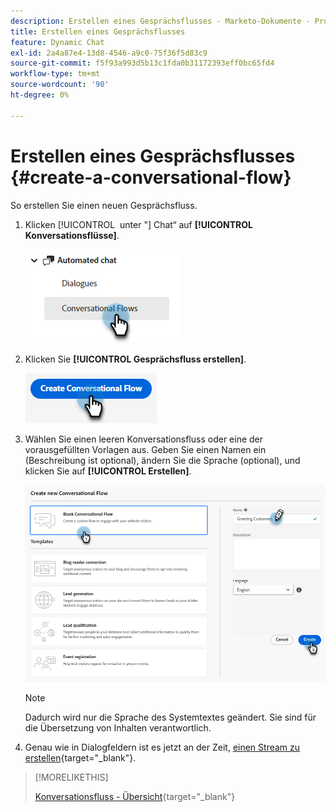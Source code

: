 ```yaml
---
description: Erstellen eines Gesprächsflusses - Marketo-Dokumente - Produktdokumentation
title: Erstellen eines Gesprächsflusses
feature: Dynamic Chat
exl-id: 2a4a87e4-13d8-4546-a9c0-75f36f5d83c9
source-git-commit: f5f93a993d5b13c1fda0b31172393eff0bc65fd4
workflow-type: tm+mt
source-wordcount: '90'
ht-degree: 0%

---
```


# Erstellen eines Gesprächsflusses {#create-a-conversational-flow}

So erstellen Sie einen neuen Gesprächsfluss.

1. Klicken [!UICONTROL &#x200B; unter &quot;] Chat“ auf **[!UICONTROL Konversationsflüsse]**.

   ![](assets/create-a-conversational-flow-1.png)

1. Klicken Sie **[!UICONTROL Gesprächsfluss erstellen]**.

   ![](assets/create-a-conversational-flow-2.png)

1. Wählen Sie einen leeren Konversationsfluss oder eine der vorausgefüllten Vorlagen aus. Geben Sie einen Namen ein (Beschreibung ist optional), ändern Sie die Sprache (optional), und klicken Sie auf **[!UICONTROL Erstellen]**.

   ![](assets/create-a-conversational-flow-3.png)

   >[!NOTE]
   >
   >Dadurch wird nur die Sprache des Systemtextes geändert. Sie sind für die Übersetzung von Inhalten verantwortlich.

1. Genau wie in Dialogfeldern ist es jetzt an der Zeit, [einen Stream zu erstellen](/help/marketo/product-docs/demand-generation/dynamic-chat/automated-chat/stream-designer.md#create-a-stream){target="_blank"}.

>[!MORELIKETHIS]
>
>[Konversationsfluss - Übersicht](/help/marketo/product-docs/demand-generation/dynamic-chat/automated-chat/conversational-flow-overview.md){target="_blank"}
